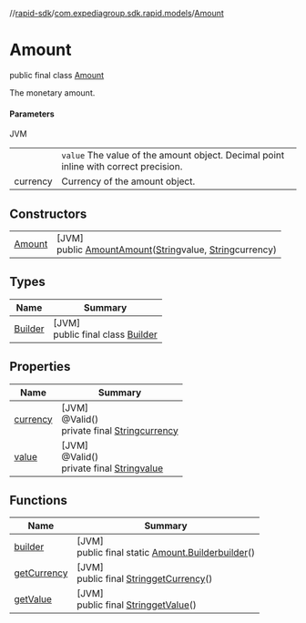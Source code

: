 //[rapid-sdk](../../../index.md)/[com.expediagroup.sdk.rapid.models](../index.md)/[Amount](index.md)

# Amount

public final class [Amount](index.md)

The monetary amount.

#### Parameters

JVM

| | |
|---|---|
|  | `value` The value of the amount object. Decimal point inline with correct precision. |
| currency | Currency of the amount object. |

## Constructors

| | |
|---|---|
| [Amount](-amount.md) | [JVM]<br>public [Amount](index.md)[Amount](-amount.md)([String](https://docs.oracle.com/javase/8/docs/api/java/lang/String.html)value, [String](https://docs.oracle.com/javase/8/docs/api/java/lang/String.html)currency) |

## Types

| Name | Summary |
|---|---|
| [Builder](-builder/index.md) | [JVM]<br>public final class [Builder](-builder/index.md) |

## Properties

| Name | Summary |
|---|---|
| [currency](index.md#1915041182%2FProperties%2F700308213) | [JVM]<br>@Valid()<br>private final [String](https://docs.oracle.com/javase/8/docs/api/java/lang/String.html)[currency](index.md#1915041182%2FProperties%2F700308213) |
| [value](index.md#-280729638%2FProperties%2F700308213) | [JVM]<br>@Valid()<br>private final [String](https://docs.oracle.com/javase/8/docs/api/java/lang/String.html)[value](index.md#-280729638%2FProperties%2F700308213) |

## Functions

| Name | Summary |
|---|---|
| [builder](builder.md) | [JVM]<br>public final static [Amount.Builder](-builder/index.md)[builder](builder.md)() |
| [getCurrency](get-currency.md) | [JVM]<br>public final [String](https://docs.oracle.com/javase/8/docs/api/java/lang/String.html)[getCurrency](get-currency.md)() |
| [getValue](get-value.md) | [JVM]<br>public final [String](https://docs.oracle.com/javase/8/docs/api/java/lang/String.html)[getValue](get-value.md)() |
